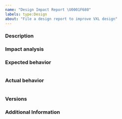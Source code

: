 ```yaml
---
name: "Design Impact Report \U0001F680"
labels: type:Design
about: "File a design report to improve VXL design"
---
```


<!-- The text within this markup is a comment, and is intended to provide
guidelines to open an issue for the VXL repository. This text will not
be part of the issue. -->


<!-- Before submitting an issue, please check that your issue has not been
already filed. -->

### Description

<!-- Description of the impact of the current design in terms of ease-of-use, or
intuitiveness, and how a change in design would benefit the toolkit. -->

### Impact analysis

<!-- Detailed analysis of the benefits/downsides of the current design, and the
benefits/downsides of the proposed design. -->

### Expected behavior

<!-- What you expect the design to be. Include a snippet of what the code would
look like. -->
```none
```

<!-- Provide a minimal, complete, compilable, and verifiable example (commonly
abbreviated as MWE, Minimal Working Example, or sometimes referred to as SSEE,
Short, Self Contained, Correct (Compilable) Example, SSCCE) or code snippet,
either through a GitHub gist (https://gist.github.com/) or providing your own
files (including your source code, `CMakeLists.txt` file if applicable, and your
data) showing the benefit of the change. -->

### Actual behavior

<!-- What the actual design is. Include a snippet of what the actual code looks
like. -->
```none
```

### Versions

<!-- If a tagged version, you can get this information by inspecting the
`VXL_VERSION_MAJOR` `VXL_VERSION_MINOR` and `VXL_VERSION_PATCH`.

If the commit number is required, run `$ git rev-parse --short HEAD`. -->

### Additional Information

<!-- Any additional information, configuration or data that might be necessary
to reproduce the issue. -->


<!-- **Note**: Use issues for their purpose; issues are not for code help.-->
